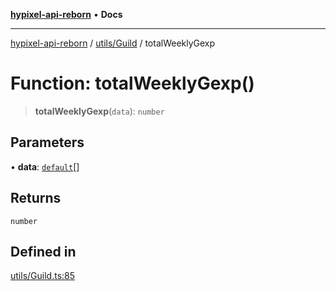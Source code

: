[**hypixel-api-reborn**](../../../README.md) • **Docs**

***

[hypixel-api-reborn](../../../modules.md) / [utils/Guild](../README.md) / totalWeeklyGexp

# Function: totalWeeklyGexp()

> **totalWeeklyGexp**(`data`): `number`

## Parameters

• **data**: [`default`](../../../structures/Guild/GuildMember/classes/default.md)[]

## Returns

`number`

## Defined in

[utils/Guild.ts:85](https://github.com/Kathund/REBORN-docs-TEST/blob/226e7f6a62bb6bca87ef0828ac84e9098d59f860/src/utils/Guild.ts#L85)
